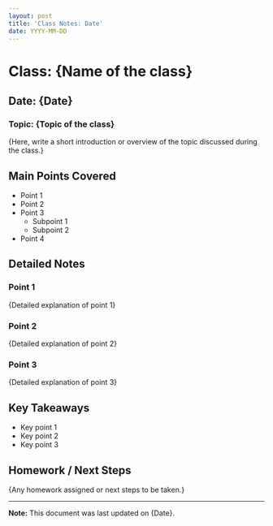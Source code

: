 ```yaml
---
layout: post
title: 'Class Notes: Date'
date: YYYY-MM-DD
---
```


# Class: {Name of the class}

## Date: {Date}

### Topic: {Topic of the class}

{Here, write a short introduction or overview of the topic discussed during the class.}

## Main Points Covered

- Point 1
- Point 2
- Point 3
  - Subpoint 1
  - Subpoint 2
- Point 4

## Detailed Notes

### Point 1

{Detailed explanation of point 1}

### Point 2

{Detailed explanation of point 2}

### Point 3

{Detailed explanation of point 3}

## Key Takeaways

- Key point 1
- Key point 2
- Key point 3

## Homework / Next Steps

{Any homework assigned or next steps to be taken.}

---

**Note:** This document was last updated on {Date}.
